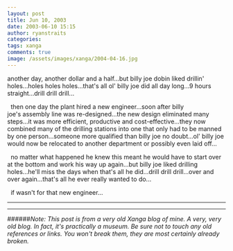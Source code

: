 ```yaml
---
layout: post
title: Jun 10, 2003
date: 2003-06-10 15:15
author: ryanstraits
categories:
tags: xanga
comments: true
image: /assets/images/xanga/2004-04-16.jpg
---
```

another day, another dollar and a half...but billy joe dobin liked drillin' holes...holes holes holes...that's all ol' billy joe did all day long...9 hours straight...drill drill drill...

<!-- break -->

&nbsp;
then one day the plant hired a new engineer...soon after billy joe's assembly line was re-designed...the new design eliminated many steps...it was more efficient, productive and cost-effective...they now combined many of the drilling stations into one that only had to be manned by one person...someone more qualified than billy joe no doubt...ol' billy joe would now be relocated to another department or possibly even laid off...

&nbsp;
no matter what happened he knew this meant he would have to start over at the bottom and work his way up again...but billy joe liked drilling holes...he'll miss the days when that's all he did...drill drill drill...over and over again...that's all he ever really wanted to do...

&nbsp;
if wasn't for that new engineer...

---

---

######*Note: This post is from a very old Xanga blog of mine. A very, very old blog. In fact, it's practically a museum. Be sure not to touch any old references or links. You won't break them, they are most certainly already broken.*